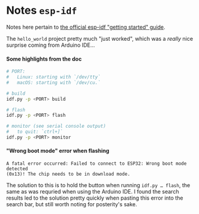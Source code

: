 # Notes `esp-idf`

Notes here pertain to [the official esp-idf "getting started"
guide](https://docs.espressif.com/projects/esp-idf/en/latest/esp32/get-started/linux-macos-setup.html#get-started-prerequisites).

The `hello_world` project pretty much "just worked", which was a _really_ nice
surprise coming from Arduino IDE…

#### Some highlights from the doc

```sh
# PORT:
#   Linux: starting with `/dev/tty`
#   macOS: starting with `/dev/cu.`

# build
idf.py -p <PORT> build

# flash
idf.py -p <PORT> flash

# monitor (see serial console output)
#   to quit: `ctrl+]`
idf.py -p <PORT> monitor
```

#### "Wrong boot mode" error when flashing

```
A fatal error occurred: Failed to connect to ESP32: Wrong boot mode detected
(0x13)! The chip needs to be in download mode.
```

The solution to this is to hold the button when running `idf.py … flash`, the
same as was requried when using the Arduino IDE. I found the search results led
to the solution pretty quickly when pasting this error into the search bar, but
still worth noting for posterity's sake.
